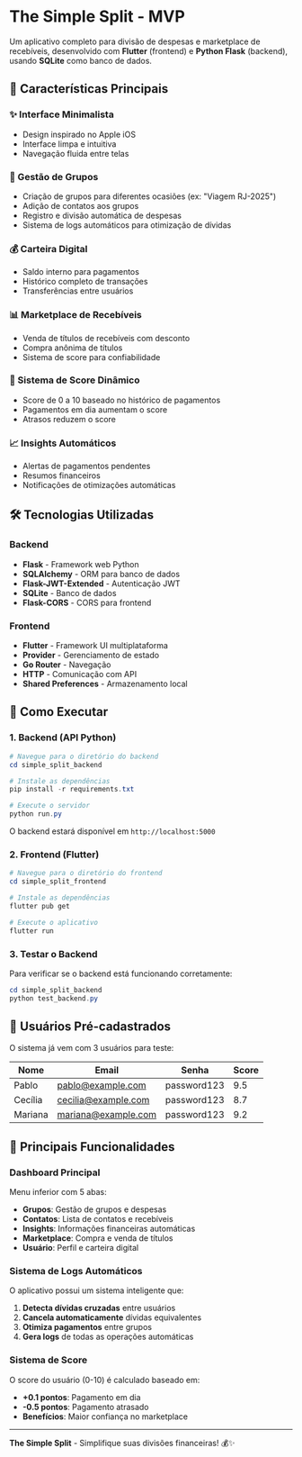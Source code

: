 # The Simple Split - MVP

Um aplicativo completo para divisão de despesas e marketplace de recebíveis, desenvolvido com **Flutter** (frontend) e **Python Flask** (backend), usando **SQLite** como banco de dados.

## 🚀 Características Principais

### ✨ Interface Minimalista
- Design inspirado no Apple iOS
- Interface limpa e intuitiva
- Navegação fluida entre telas

### 👥 Gestão de Grupos
- Criação de grupos para diferentes ocasiões (ex: "Viagem RJ-2025")
- Adição de contatos aos grupos
- Registro e divisão automática de despesas
- Sistema de logs automáticos para otimização de dívidas

### 💰 Carteira Digital
- Saldo interno para pagamentos
- Histórico completo de transações
- Transferências entre usuários

### 📊 Marketplace de Recebíveis
- Venda de títulos de recebíveis com desconto
- Compra anônima de títulos
- Sistema de score para confiabilidade

### 🎯 Sistema de Score Dinâmico
- Score de 0 a 10 baseado no histórico de pagamentos
- Pagamentos em dia aumentam o score
- Atrasos reduzem o score

### 📈 Insights Automáticos
- Alertas de pagamentos pendentes
- Resumos financeiros
- Notificações de otimizações automáticas

## 🛠️ Tecnologias Utilizadas

### Backend
- **Flask** - Framework web Python
- **SQLAlchemy** - ORM para banco de dados
- **Flask-JWT-Extended** - Autenticação JWT
- **SQLite** - Banco de dados
- **Flask-CORS** - CORS para frontend

### Frontend
- **Flutter** - Framework UI multiplataforma
- **Provider** - Gerenciamento de estado
- **Go Router** - Navegação
- **HTTP** - Comunicação com API
- **Shared Preferences** - Armazenamento local

## 🚀 Como Executar

### 1. Backend (API Python)

```powershell
# Navegue para o diretório do backend
cd simple_split_backend

# Instale as dependências
pip install -r requirements.txt

# Execute o servidor
python run.py
```

O backend estará disponível em `http://localhost:5000`

### 2. Frontend (Flutter)

```powershell
# Navegue para o diretório do frontend
cd simple_split_frontend

# Instale as dependências
flutter pub get

# Execute o aplicativo
flutter run
```

### 3. Testar o Backend

Para verificar se o backend está funcionando corretamente:

```powershell
cd simple_split_backend
python test_backend.py
```

## 👤 Usuários Pré-cadastrados

O sistema já vem com 3 usuários para teste:

| Nome     | Email                | Senha       | Score |
|----------|---------------------|-------------|-------|
| Pablo    | pablo@example.com   | password123 | 9.5   |
| Cecília  | cecilia@example.com | password123 | 8.7   |
| Mariana  | mariana@example.com | password123 | 9.2   |

## 📱 Principais Funcionalidades

### Dashboard Principal
Menu inferior com 5 abas:
- **Grupos**: Gestão de grupos e despesas
- **Contatos**: Lista de contatos e recebíveis
- **Insights**: Informações financeiras automáticas
- **Marketplace**: Compra e venda de títulos
- **Usuário**: Perfil e carteira digital

### Sistema de Logs Automáticos
O aplicativo possui um sistema inteligente que:
1. **Detecta dívidas cruzadas** entre usuários
2. **Cancela automaticamente** dívidas equivalentes
3. **Otimiza pagamentos** entre grupos
4. **Gera logs** de todas as operações automáticas

### Sistema de Score
O score do usuário (0-10) é calculado baseado em:
- **+0.1 pontos**: Pagamento em dia
- **-0.5 pontos**: Pagamento atrasado
- **Benefícios**: Maior confiança no marketplace

---

**The Simple Split** - Simplifique suas divisões financeiras! 💰✨